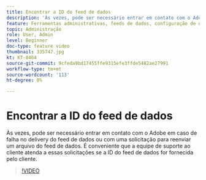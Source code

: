 ```yaml
---
title: Encontrar a ID do feed de dados
description: 'Às vezes, pode ser necessário entrar em contato com o Adobe em caso de falha no delivery do feed de dados ou com uma solicitação para reenviar um arquivo do feed de dados. É conveniente que a equipe de suporte ao cliente atenda a essas solicitações se a ID do feed de dados for fornecida pelo cliente. '
feature: Ferramentas administrativas, feeds de dados, configuração de dados e coleta
topic: Administração
role: User, Admin
level: Beginner
doc-type: feature video
thumbnail: 335747.jpg
kt: KT-8464
source-git-commit: 9cfeda9bd17455ffe9315efe3ffde5482ae27991
workflow-type: tm+mt
source-wordcount: '113'
ht-degree: 0%

---
```



# Encontrar a ID do feed de dados

Às vezes, pode ser necessário entrar em contato com o Adobe em caso de falha no delivery do feed de dados ou com uma solicitação para reenviar um arquivo do feed de dados. É conveniente que a equipe de suporte ao cliente atenda a essas solicitações se a ID do feed de dados for fornecida pelo cliente.


>[!VIDEO](https://video.tv.adobe.com/v/335747/?quality=12&learn=on)